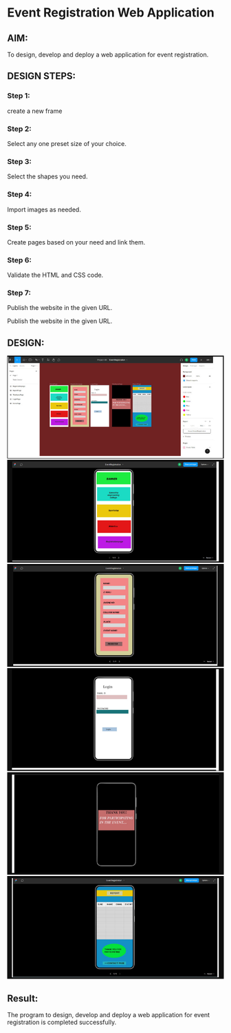 # Event Registration Web Application

## AIM:
To design, develop and deploy a web application for event registration.

## DESIGN STEPS:

### Step 1:
create a new frame

### Step 2:
Select any one preset size of your choice.

### Step 3:
Select the shapes you need.

### Step 4:
Import images as needed.

### Step 5:
Create pages based on your need and link them.

### Step 6:

Validate the HTML and CSS code.

### Step 7:
   Publish the website in the given URL.



Publish the website in the given URL.

## DESIGN:

![DESIGN](./img/o1.png)
![DESIGN](./img/o2.png)
![DESIGN](./img/o3.png)
![DESIGN](./img/o4.png)
![DESIGN](./img/o5.png)
![DESIGN](./img/o6.png)

## Result:
   The program to design, develop and deploy a web application for event registration is completed successfully.
